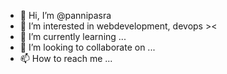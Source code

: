 - 👋 Hi, I’m @pannipasra
- 👀 I’m interested in webdevelopment, devops ><
- 🌱 I’m currently learning ...
- 💞️ I’m looking to collaborate on ...
- 📫 How to reach me ...

<!---
pannipasra/pannipasra is a ✨ special ✨ repository because its `README.md` (this file) appears on your GitHub profile.
You can click the Preview link to take a look at your changes.
--->
